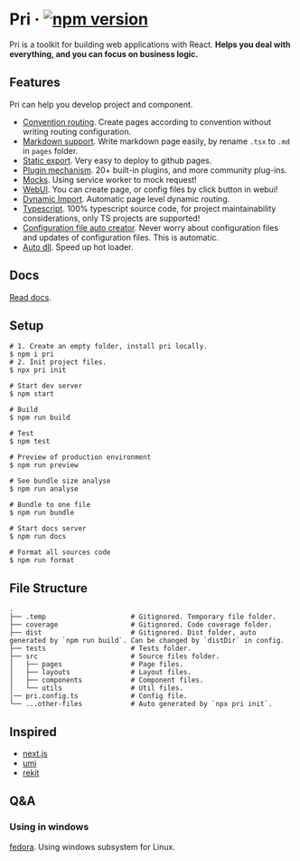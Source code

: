 # Pri &middot; [![npm version](https://img.shields.io/npm/v/pri.svg?style=flat-square)](https://www.npmjs.com/package/pri)

Pri is a toolkit for building web applications with React. **Helps you deal with everything, and you can focus on business logic.**

## Features

Pri can help you develop project and component.

- [Convention routing](https://prijs.github.io/pri-docs/project/pages/). Create pages according to convention without writing routing configuration.
- [Markdown support](https://prijs.github.io/pri-docs/project/markdown-page/). Write markdown page easily, by rename `.tsx` to `.md` in `pages` folder.
- [Static export](https://prijs.github.io/pri-docs/project/deploy-to-github-pages/). Very easy to deploy to github pages.
- [Plugin mechanism](https://prijs.github.io/pri-docs/plugin/). 20+ built-in plugins, and more community plug-ins.
- [Mocks](https://prijs.github.io/pri-docs/project/mock-request/). Using service worker to mock request!
- [WebUI](https://prijs.github.io/pri-docs/project/webui/). You can create page, or config files by click button in webui!
- [Dynamic Import](https://prijs.github.io/pri-docs/project/dynamic-import/). Automatic page level dynamic routing.
- [Typescript](https://prijs.github.io/pri-docs/project/typescript/). 100% typescript source code, for project maintainability considerations, only TS projects are supported!
- [Configuration file auto creator](https://prijs.github.io/pri-docs/project/project-files/). Never worry about configuration files and updates of configuration files. This is automatic.
- [Auto dll](https://prijs.github.io/pri-docs/project/auto-dlls/). Speed up hot loader.

## Docs

[Read docs](https://prijs.github.io/pri-docs/).

## Setup

```shell
# 1. Create an empty folder, install pri locally.
$ npm i pri
# 2. Init project files.
$ npx pri init

# Start dev server
$ npm start

# Build
$ npm run build

# Test
$ npm test

# Preview of production environment
$ npm run preview

# See bundle size analyse
$ npm run analyse

# Bundle to one file
$ npm run bundle

# Start docs server
$ npm run docs

# Format all sources code
$ npm run format
```

## File Structure

```text
.
├── .temp                     # Gitignored. Temporary file folder.
├── coverage                  # Gitignored. Code coverage folder.
├── dist                      # Gitignored. Dist folder, auto generated by `npm run build`. Can be changed by `distDir` in config.
├── tests                     # Tests folder.
├── src                       # Source files folder.
│   ├── pages                 # Page files.
│   ├── layouts               # Layout files.
│   ├── components            # Component files.
│   └── utils                 # Util files.
│── pri.config.ts             # Config file.
└── ...other-files            # Auto generated by `npx pri init`.
```

## Inspired

- [next.js](https://github.com/zeit/next.js)
- [umi](https://github.com/umijs/umi)
- [rekit](https://github.com/supnate/rekit)

## Q&A

### Using in windows

[fedora](https://getfedora.org/). Using windows subsystem for Linux.
